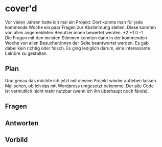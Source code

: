 # cover'd

Vor vielen Jahren hatte ich mal ein Projekt. Dort konnte man für jede kommende Woche ein paar Fragen zur Abstimmung stellen.
Diese konnten von allen angemeldeten Benutzer:innen bewertet werden. +2 +1 0 -1  
Die Fragen mit den meisten Stimmen konnten dann in der kommenden Woche von allen Besucher:innen der Seite beantwortet werden. Es gab dabei kein richtig oder falsch.
Es ging lediglich darum, eine interessante Lektüre zu gestalten.

## Plan

Und genau das möchte ich jetzt mit diesem Projekt wieder aufleben lassen. Mal sehen, ob ich das mit Wordpress umgesetzt bekomme. 
Der alte Code ist vermutlich nicht mehr nutzbar (wenn ich ihn überhaupt noch fände).

## Fragen
## Antworten
## Vorbild
